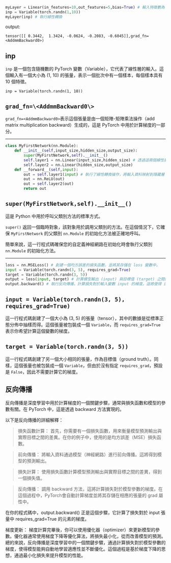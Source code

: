 ```python
myLayer = Linear(in_features=10,out_features=5,bias=True) # 輸入特徵數為 10，輸出特徵數為 5，並啟用偏差（bias）
inp = Variable(torch.randn(1,10))
myLayer(inp) # 執行線性轉換
```
output:

    tensor([[ 0.3442,  1.3424, -0.0624, -0.2083, -0.6045]],grad_fn=<AddmmBackward0>)

## inp
`inp` 是一個包含隨機數的 PyTorch 變數（Variable），它代表了線性層的輸入。這個輸入有一個大小為 (1, 10) 的張量，表示一個批次中有一個樣本，每個樣本具有 10 個特徵。
  
    inp = Variable(torch.randn(1, 10))

## `grad_fn=\<AddmmBackward0\>`
`grad_fn=<AddmmBackward0>`表示這個張量是由一個矩陣-矩陣乘法操作（add matrix multiplication backward）生成的，這是 PyTorch 中用於計算梯度的一部分。

***

```python
class MyFirstNetwork(nn.Module):
    def __init__(self,input_size,hidden_size,output_size):
        super(MyFirstNetwork,self).__init__() 
        self.layer1 = nn.Linear(input_size,hidden_size) # 透過這兩個線性層，模型可以學習從輸入到輸出的映射。在每一層之間，使用 ReLU 激活函數（torch.relu）來引入非線性。
        self.layer2 = nn.Linear(hidden_size,output_size)
    def __forward__(self,input): 
        out = self.layer1(input) # 執行了線性轉換操作，將輸入資料映射到隱藏層（hidden layer）的空間。
        out = nn.ReLU(out)
        out = self.layer2(out) 
        return out
```

## `super(MyFirstNetwork,self).__init__()`

這是 Python 中用於呼叫父類別方法的標準方式。

`super()` 返回一個臨時對象，該對象用於調用父類別的方法。在這個情況下，它確保 `MyFirstNetwork` 的父類別 `nn.Module` 的初始化方法被正確地呼叫。

簡單來說，這一行程式碼確保您的自定義神經網路在初始化時會執行父類別 `nn.Module` 的初始化方法。

***

```python
loss = nn.MSELoss() # 創建一個均方誤差的損失函數，並將其存儲在 loss 變數中。
input = Variable(torch.randn(3, 5), requires_grad=True)
target = Variable(torch.randn(3, 5))
output = loss(input, target) # 計算模型輸出 (input) 與目標值 (target) 之間的均方誤差損失。
output.backward() # 執行反向傳播，計算損失對於輸入變數 input 的梯度。這將使得 input 中的 requires_grad 為 True 的元素具有相對於損失的梯度值。
```
## `input = Variable(torch.randn(3, 5), requires_grad=True)`
這一行程式碼創建了一個大小為 (3, 5) 的張量（tensor），其中的數據是從標準正態分佈中抽樣而得。這個張量被包裝成一個 `Variable`，而 `requires_grad=True` 表示你希望計算這個變數的梯度。

## `target = Variable(torch.randn(3, 5))`
這一行程式碼創建了另一個大小相同的張量，作為目標值（ground truth）。同樣，這個張量也被包裝成一個 `Variable`，但由於沒有指定 `requires_grad`，預設是 `False`，因此不需要計算它的梯度。

## 反向傳播

反向傳播是深度學習中用於計算梯度的一個關鍵步驟，通常與損失函數和模型的參數有關。在 PyTorch 中，這是透過 backward 方法實現的。

以下是反向傳播的詳細解釋：

> 損失函數計算： 首先，你需要有一個損失函數，用來衡量模型預測輸出與實際目標之間的差異。在你的例子中，使用的是均方誤差（MSE）損失函數。

> 前向傳播： 將輸入資料通過模型（神經網路）進行前向傳播。這將得到模型的預測輸出。

> 損失計算： 使用損失函數計算模型預測輸出與實際目標之間的差異，得到一個損失值。

> 反向傳播： 調用 backward 方法，這將計算損失對於模型參數的梯度。在這個過程中，PyTorch會自動計算梯度並將其存儲在相應的張量的 grad 屬性中。

在你的程式碼中，output.backward() 正是這個步驟，它計算了損失對於 input 張量中 requires_grad=True 的元素的梯度。

梯度更新： 梯度計算完畢後，你可以使用優化器（optimizer）來更新模型的參數。優化器通常使用梯度下降等優化算法，將損失最小化，從而改善模型的預測。
總的來說，反向傳播是深度學習中的一個關鍵步驟，通過計算損失對於模型參數的梯度，使得模型能夠自動地學習適應性並不斷優化。這個過程是基於梯度下降的思想，通過最小化損失來提升模型的性能。





